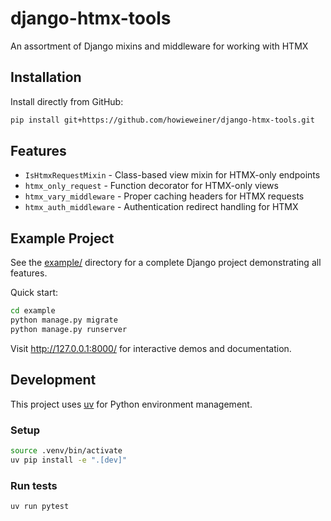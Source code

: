 # django-htmx-tools
An assortment of Django mixins and middleware for working with HTMX

## Installation

Install directly from GitHub:

```bash
pip install git+https://github.com/howieweiner/django-htmx-tools.git
```

## Features

- `IsHtmxRequestMixin` - Class-based view mixin for HTMX-only endpoints
- `htmx_only_request` - Function decorator for HTMX-only views
- `htmx_vary_middleware` - Proper caching headers for HTMX requests
- `htmx_auth_middleware` - Authentication redirect handling for HTMX

## Example Project

See the [example/](example/) directory for a complete Django project demonstrating all features.

Quick start:
```bash
cd example
python manage.py migrate
python manage.py runserver
```

Visit http://127.0.0.1:8000/ for interactive demos and documentation.

## Development

This project uses [uv](https://docs.astral.sh/uv/) for Python environment management.

### Setup

```bash
source .venv/bin/activate
uv pip install -e ".[dev]"
```

### Run tests

```bash
uv run pytest
```
